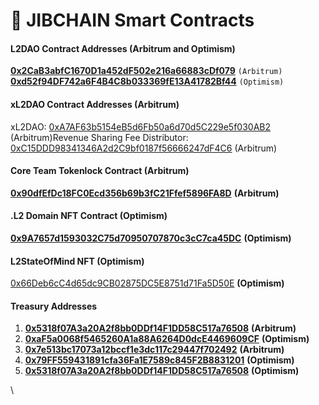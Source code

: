 # 📃 JIBCHAIN Smart Contracts

#### **L2DAO Contract Addresses (Arbitrum and Optimism)** <a href="#l2dao-contract-addresses-arbitrum-and-optimism" id="l2dao-contract-addresses-arbitrum-and-optimism"></a>

**​**[**0x2CaB3abfC1670D1a452dF502e216a66883cDf079**](https://arbiscan.io/address/0x2cab3abfc1670d1a452df502e216a66883cdf079) `(Arbitrum)`**​**[**0xd52f94DF742a6F4B4C8b033369fE13A41782Bf44**](https://optimistic.etherscan.io/address/0xd52f94DF742a6F4B4C8b033369fE13A41782Bf44) `(Optimism)`

#### **xL2DAO Contract Addresses (Arbitrum)** <a href="#xl2dao-contract-addresses-arbitrum" id="xl2dao-contract-addresses-arbitrum"></a>

xL2DAO: [0xA7AF63b5154eB5d6Fb50a6d70d5C229e5f030AB2](https://arbiscan.io/token/0xa7af63b5154eb5d6fb50a6d70d5c229e5f030ab2) (Arbitrum)Revenue Sharing Fee Distributor: [0xC15DDD98341346A2d2C9bf0187f56666247dF4C6](https://arbiscan.io/address/0xc15ddd98341346a2d2c9bf0187f56666247df4c6#code) (Arbitrum)

#### Core Team Tokenlock Contract (Arbitrum) <a href="#core-team-tokenlock-contract-arbitrum" id="core-team-tokenlock-contract-arbitrum"></a>

**​**[**0x90dfEfDc18FC0Ecd356b69b3fC21Ffef5896FA8D**](https://arbiscan.io/address/0x90dfefdc18fc0ecd356b69b3fc21ffef5896fa8d) **(Arbitrum)**

#### .L2 Domain NFT Contract (Optimism) <a href="#.l2-domain-nft-contract-optimism" id=".l2-domain-nft-contract-optimism"></a>

​[**0x9A7657d1593032C75d70950707870c3cC7ca45DC**](https://optimistic.etherscan.io/address/0x9a7657d1593032c75d70950707870c3cc7ca45dc) **(Optimism)**

#### L2StateOfMind NFT (Optimism) <a href="#l2stateofmind-nft-optimism" id="l2stateofmind-nft-optimism"></a>

​[0x66Deb6cC4d65dc9CB02875DC5E8751d71Fa5D50E](https://optimistic.etherscan.io/address/0x66Deb6cC4d65dc9CB02875DC5E8751d71Fa5D50E) **(Optimism)**

#### Treasury **Addresses**  <a href="#treasury-addresses" id="treasury-addresses"></a>

1. **​**[**0x5318f07A3a20A2f8bb0DDf14F1DD58C517a76508**](https://arbiscan.io/address/0x5318f07A3a20A2f8bb0DDf14F1DD58C517a76508) **(Arbitrum)**
2. **​**[**0xaF5a0068f5465260A1a88A6264D0dcE4469609CF**](https://optimistic.etherscan.io/address/0xaF5a0068f5465260A1a88A6264D0dcE4469609CF) **(Optimism)**
3. **​**[**0x7e513bc17073a12bccf1e3dc117c29447f702492**](https://arbiscan.io/address/0x7E513Bc17073A12BcCf1E3dc117C29447F702492) **(Arbitrum)**
4. **​**[**0x79FF559431891cfa36Fa1E7589c845F2B8831201**](https://optimistic.etherscan.io/address/0x79ff559431891cfa36fa1e7589c845f2b8831201) **(Optimism)**
5. **​**[**0x5318f07A3a20A2f8bb0DDf14F1DD58C517a76508**](https://optimistic.etherscan.io/address/0x5318f07a3a20a2f8bb0ddf14f1dd58c517a76508#code) **(Optimism)**

\
